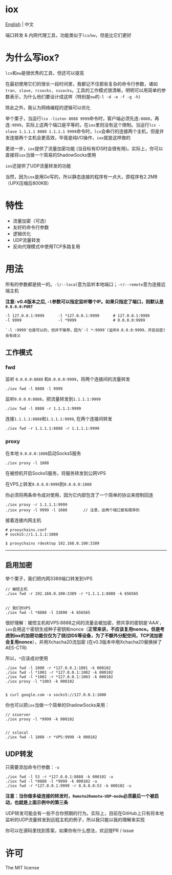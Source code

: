 # iox

[English](https://github.com/EddieIvan01/iox) | 中文

端口转发 & 内网代理工具，功能类似于`lcx`/`ew`，但是比它们更好

# 为什么写iox?

`lcx`和`ew`是很优秀的工具，但还可以提高

在最初使用它们的很长一段时间里，我都记不住那些复杂的命令行参数，诸如`tran, slave, rcsocks, sssocks`。工具的工作模式很清晰，明明可以用简单的参数表示，为什么他们要设计成这样（特别是`ew`的`-l -d -e -f -g -h`）

除此之外，我认为网络编程的逻辑可以优化

举个栗子，当运行`lcx -listen 8888 9999`命令时，客户端必须先连`:8888`，再连`:9999`，实际上这两个端口是平等的，在`iox`里则没有这个限制。当运行`lcx -slave 1.1.1.1 8888 1.1.1.1 9999`命令时，`lcx`会串行的连接两个主机，但是并发连接两个主机会更高效，毕竟是纯I/O操作，`iox`就是这样做的

更进一步，`iox`提供了流量加密功能 (当目标有IDS时会很有用)。实际上，你可以直接将`iox`当做一个简易的ShadowSocks使用

`iox`还提供了UDP流量转发的功能

当然，因为`iox`是用Go写的，所以静态连接的程序有一点大，原程序有2.2MB（UPX压缩后800KB）

# 特性

+ 流量加密（可选）
+ 友好的命令行参数
+ 逻辑优化
+ UDP流量转发
+ 反向代理模式中使用TCP多路复用

# 用法

所有的参数都是统一的。`-l/--local`意为监听本地端口；`-r/--remote`意为连接远端主机

**注意: v0.4版本之后, `-l`参数可以指定监听哪个IP。如果只指定了端口，则默认是`0.0.0.0:PORT`**

```
-l 127.0.0.1:9999      -l *127.0.0.1:9999      # 127.0.0.1:9999
-l 9999                -l *9999                # 0.0.0.0:9999

`-l :9999`也是可以的，但并不推荐。因为`-l *:9999`(监听0.0.0.0:9999，开启加密)会有歧义
```

## 工作模式

### fwd

监听 `0.0.0.0:8888` 和`0.0.0.0:9999`，将两个连接间的流量转发

```
./iox fwd -l 8888 -l 9999
```

监听`0.0.0.0:8888`，把流量转发到`1.1.1.1:9999`

```
./iox fwd -l 8888 -r 1.1.1.1:9999
```

连接`1.1.1.1:8888`和`1.1.1.1:9999`, 在两个连接间转发

```
./iox fwd -r 1.1.1.1:8888 -r 1.1.1.1:9999
```

### proxy

在本地 `0.0.0.0:1080`启动Socks5服务

```
./iox proxy -l 1080
```

在被控机开启Socks5服务，将服务转发到公网VPS

在VPS上转发`0.0.0.0:9999`到`0.0.0.0:1080`

你必须将两条命令成对使用，因为它内部包含了一个简单的协议来控制回连

```
./iox proxy -r 1.1.1.1:9999
./iox proxy -l 9999 -l 1080       // 注意，这两个端口是有顺序的
```

接着连接内网主机

```
# proxychains.conf
# socks5://1.1.1.1:1080

$ proxychains rdesktop 192.168.0.100:3389
```

***

## 启用加密

举个栗子，我们把内网3389端口转发到VPS

```
// 被控主机
./iox fwd -r 192.168.0.100:3389 -r *1.1.1.1:8888 -k 656565


// 我们的VPS
./iox fwd -l *8888 -l 33890 -k 656565
```

很好理解：被控主机和VPS:8888之间的流量会被加密，预共享的密钥是'AAA'，`iox`会用这个密钥生成种子密钥和nonce（**正常来讲，不应该复用nonce。但是考虑到iox的加密功能仅仅为了绕过IDS等设备，为了不额外分配空间，TCP流加密会复用nonce**），并用Xchacha20流加密 (在v0.3版本中用Xchacha20替换掉了AES-CTR)

所以，`*`应该成对使用

```
./iox fwd -l 1000 -r *127.0.0.1:1001 -k 000102
./iox fwd -l *1001 -r *127.0.0.1:1002 -k 000102
./iox fwd -l *1002 -r *127.0.0.1:1003 -k 000102
./iox proxy -l *1003 -k 000102


$ curl google.com -x socks5://127.0.0.1:1000
```

你也可以把`iox`当做一个简单的ShadowSocks来用：

```
// ssserver
./iox proxy -l *9999 -k 000102


// sslocal
./iox fwd -l 1080 -r *VPS:9999 -k 000102
```

## UDP转发

只需要添加命令行参数：`-u`

```
./iox fwd -l 53 -r *127.0.0.1:8888 -k 000102 -u
./iox fwd -l *8888 -l *9999 -k 000102 -u
./iox fwd -r *127.0.0.1:9999 -r 8.8.8.8:53 -k 000102 -u
```

**注意：当你做多级连接的转发时，`Remote2Remote-UDP-mode`必须最后一个被启动，也就是上面示例中的第三条**

UDP转发可能会有一些不合你预期的行为。实际上，目前在GitHub上只有将本地监听的UDP流量转发到远程主机的例子，所以我只能以我的理解来实现

你可以在源码里找到答案，如果你有什么想法，欢迎提PR / issue

# 许可

The MIT license

